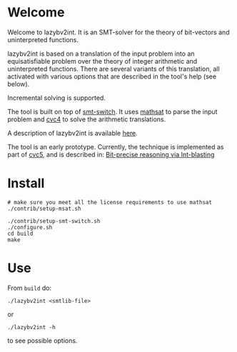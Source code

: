 # Welcome
Welcome to lazybv2int. It is an SMT-solver for the theory
of bit-vectors and uninterpreted functions.

lazybv2int is based on a translation of the input problem into an equisatisfiable problem over the theory of integer arithmetic and uninterpreted functions.
There are several variants of this translation, all activated with various options that are described in the tool's help (see below).

Incremental solving is supported.

The tool is built on top of [smt-switch](https://github.com/stanford-centaur/smt-switch). 
It uses [mathsat](https://mathsat.fbk.eu/) to parse the input problem and [cvc4](https://cvc4.github.io/) to solve the arithmetic translations.

A description of lazybv2int is available [here](https://github.com/yoni206/lazybv2int/blob/master/smtcomp-2020.pdf).

The tool is an early prototype. Currently, the technique is implemented as part of [cvc5](https://github.com/cvc5/cvc5), and is
described in:
[Bit-precise reasoning via Int-blasting](https://u.cs.biu.ac.il/~zoharyo1/vmcai22.pdf)

# Install
```
# make sure you meet all the license requirements to use mathsat
./contrib/setup-msat.sh

./contrib/setup-smt-switch.sh
./configure.sh
cd build
make
```

# Use
From `build` do:
```
./lazybv2int <smtlib-file>
```
or
```
./lazybv2int -h
```
to see possible options.
